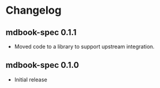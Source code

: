 # Changelog

## mdbook-spec 0.1.1

- Moved code to a library to support upstream integration.

## mdbook-spec 0.1.0

- Initial release
